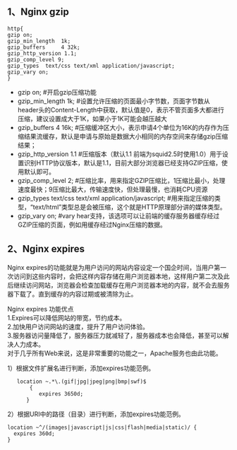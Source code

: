 1、Nginx gzip
---
```
http{
gzip on;
gzip_min_length  1k;
gzip_buffers     4 32k;
gzip_http_version 1.1;
gzip_comp_level 9;
gzip_types  text/css text/xml application/javascript; 
gzip_vary on;
}
```
- gzip on; #开启gzip压缩功能
- gzip_min_length 1k; #设置允许压缩的页面最小字节数，页面字节数从header头的Content-Length中获取，默认值是0，表示不管页面多大都进行压缩，建议设置成大于1K，如果小于1K可能会越压越大
- gzip_buffers 4 16k; #压缩缓冲区大小，表示申请4个单位为16K的内存作为压缩结果流缓存，默认是申请与原始是数据大小相同的内存空间来存储gzip压缩结果；
- gzip_http_version 1.1 #压缩版本（默认1.1 前端为squid2.5时使用1.0）用于设置识别HTTP协议版本，默认是1.1，目前大部分浏览器已经支持GZIP压缩，使用默认即可。
- gzip_comp_level 2; #压缩比率，用来指定GZIP压缩比，1压缩比最小，处理速度最快；9压缩比最大，传输速度快，但处理最慢，也消耗CPU资源
- gzip_types  text/css text/xml application/javascript;  #用来指定压缩的类型，“text/html”类型总是会被压缩，这个就是HTTP原理部分讲的媒体类型。
- gzip_vary on; #vary hear支持，该选项可以让前端的缓存服务器缓存经过GZIP压缩的页面，例如用缓存经过Nginx压缩的数据。


2、Nginx expires
---
Nginx expires的功能就是为用户访问的网站内容设定一个国企时间，当用户第一次访问到这些内容时，会把这样内容存储在用户浏览器本地，这样用户第二次及此后继续访问网站，浏览器会检查加载缓存在用户浏览器本地的内容，就不会去服务器下载了。直到缓存的内容过期或被清除为止。  

Nginx expires 功能优点  
1.Expires可以降低网站的带宽，节约成本。  
2.加快用户访问网站的速度，提升了用户访问体验。  
3.服务器访问量降低了，服务器压力就减轻了，服务器成本也会降低，甚至可以解决人力成本。  
对于几乎所有Web来说，这是非常重要的功能之一，Apache服务也由此功能。  

1）根据文件扩展名进行判断，添加expires功能范例。  
```
   location ~.*\.(gif|jpg|jpeg|png|bmp|swf)$
       {
          expires 3650d;
      }
```  

2）根据URI中的路径（目录）进行判断，添加expires功能范例。  
```
location ~^/(images|javascript|js|css|flash|media|static)/ {
  expires 360d;
}
```  


